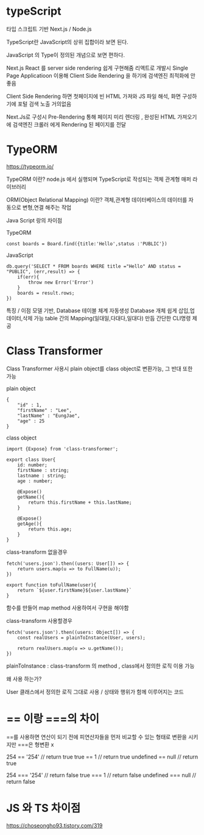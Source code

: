 # typeScript

타입 스크립트 기반 Next.js / Node.js

TypeScript란 JavaScript의 상위 집합이라 보면 된다.

JavaScript 의 Type이 정의된 개념으로 보면 편하다.

Next.js 
React 를 server side rendering 쉽게 구현해줌 리액트로 개발시 Single Page Applicatioon 이용해 Client Side Rendering 을 하기에 검색엔진 최적화에 안좋음

Client Side Rendering 하면 첫페이지에 빈 HTML 가져와 JS 파일 해석, 화면 구성하기에 포털 검색 노출 거의없음

Next.Js로 구성시 Pre-Rendering 통해 페이지 미리 렌더링 , 완성된 HTML 가져오기에 검색엔진 크롤러 에게 Rendering 된 페이지를 전달




# TypeORM
https://typeorm.io/

TypeORM 이란? node.js 에서 실행되며 TypeScript로 작성되는 객체 관계형 매퍼 라이브러리 

ORM(Object Relational Mapping) 이란?
객체,관계형 데이터베이스의 데이터를 자동으로 변형,연결 해주는 작업


Java Script 랑의 차이점

TypeORM
```
const boards = Board.find({title:'Hello',status :'PUBLIC'})
```

JavaScript

```
db.query('SELECT * FROM boards WHERE title ="Hello" AND status = "PUBLIC", (err,result) => {
    if(err){
        throw new Error('Error')
    }
    boards = result.rows;
})
```
특징 / 이점
모델 기반, Database 테이블 체계 자동생성
Database 개체 쉽게 삽입,업데이터,삭제 가능
table 간의 Mapping(일대일,다대다,일대다) 만듬
간단한 CLI명령 제공


# Class Transformer

Class Transformer 사용시 plain object를 class object로 변환가능, 그 반대 또한 가능


plain object 
```
{
    "id" : 1,
    "firstName" : "Lee",
    "lastName" : "EungJae",
    "age" : 25
}
```


class object

```
import {Expose} from 'class-transformer';

export class User{
    id: number;
    firstName : string;
    lastname : string;
    age : number;
    
    @Expose()
    getName(){
        return this.firstName + this.lastName;
    }
    
    @Expose()
    getAge(){
        return this.age;
    }
}
```

class-transform 없을경우
```
fetch('users.json').then((users: User[]) => {
    return users.map(u => to FullName(u));
})

export function toFullName(user){
    return `${user.firstName}${user.lastName}`
}
```
함수를 만들어 map method 사용하여서 구현을 해야함


class-transform 사용할경우
```
fetch('users.json').then((users: Object[]) => {
    const realUsers = plainToInstance(User, users);

    return realUsers.map(u => u.getName());
})
```
plainToInstance : class-transform 의 method , class에서 정의한 로직 이용 가능 


왜 사용 하는가?

User 클래스에서 정의한 로직 그대로 사용 / 상태와 행위가 함께 이루어지는 코드


# == 이랑 ===의 차이

==를 사용하면 연산이 되기 전에 피연산자들을 먼저 비교할 수 있는 형태로 변환을 시키지만 ===은 형변환 x

254 == '254'                // return true
true == 1                   // return true
undefined == null           // return true

254 === '254'               // return false
true === 1                  // return false
undefined === null          // return false


# JS 와 TS 차이점
https://choseongho93.tistory.com/319

